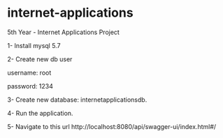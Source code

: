 # internet-applications
5th Year - Internet Applications Project

1- Install mysql 5.7

2- Create new db user

  username: root
  
  password: 1234
  
3- Create new database: internetapplicationsdb.

4- Run the application.

5- Navigate to this url http://localhost:8080/api/swagger-ui/index.html#/